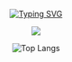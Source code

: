 <p align="center">
  <a href="https://git.io/typing-svg"><img src="https://readme-typing-svg.demolab.com?font=Press+Start+2P&duration=4500&pause=1000&color=42C920&center=true&vCenter=true&width=250&height=30&lines=Hi!+I'm+Adri"           alt="Typing SVG" /></a>
</p>

<p align="center">
  <img src="https://github.com/AdriMG10/AdriMG10/blob/master/escritorio.gif">
</p>

<p align="center">
  <img src="https://github-readme-stats.vercel.app/api/top-langs/?username=AdriMG10&amp;hide=TeX&amp;layout=compact&amp;theme=dark" alt="Top Langs">
</p>
